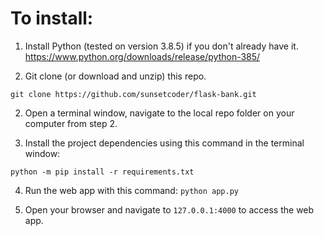 # To install:

1. Install Python (tested on version 3.8.5) if you don't already have it.
https://www.python.org/downloads/release/python-385/

2. Git clone (or download and unzip) this repo.

`git clone https://github.com/sunsetcoder/flask-bank.git`

2. Open a terminal window, navigate to the local repo folder on your computer from step 2.

3. Install the project dependencies using this command in the terminal window:

`python -m pip install -r requirements.txt`

4. Run the web app with this command:
`python app.py`

5. Open your browser and navigate to `127.0.0.1:4000` to access the web app.
